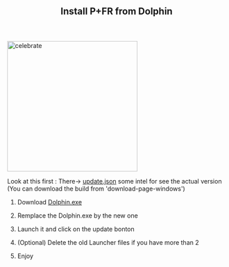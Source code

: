 
<Header>

## Install P+FR from Dolphin

</Header>

<footer> 

  <img src="https://github.com/Kenmak77/skills-github-pages/blob/main/French%20PM%20logo3.png?raw=true" alt=celebrate width=300 align=center/>

Look at this first :
There-> [update.json](https://kenmak77.github.io/skills-github-pages/update.json) some intel for see the actual version (You can download the build from 'download-page-windows')

1. Download [Dolphin.exe](https://github.com/Kenmak77/skills-github-pages/raw/refs/heads/main/Dolphin.exe)

2. Remplace the Dolphin.exe by the new one

3. Launch it and click on the update bonton

4. (Optional) Delete the old Launcher files if you have more than 2

5. Enjoy

</footer>
